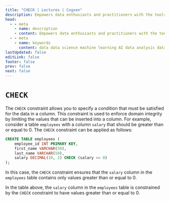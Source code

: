 ```yaml
---
title: "CHECK | Lectures | Cogxen"
description: Empowers data enthusiasts and practitioners with the tools and knowledge to unlock the potential of data.
head:
  - - meta
    - name: description
    - content: Empowers data enthusiasts and practitioners with the tools and knowledge to unlock the potential of data.
  - - meta
    - name: keywords
      content: data data science machine learning AI data analysis data-driven data enthusiasts data practitioners
lastUpdated: false
editLink: false
footer: false
prev: false
next: false
---
```


# `CHECK`

The `CHECK` constraint allows you to specify a condition that must be satisfied for the data in a column. This constraint is used to enforce domain integrity by limiting the values that can be inserted into a column. For example, consider a table `employees` with a column `salary` that should be greater than or equal to 0. The `CHECK` constraint can be applied as follows:

```sql
CREATE TABLE employees (
    employee_id INT PRIMARY KEY,
    first_name VARCHAR(50),
    last_name VARCHAR(50),
    salary DECIMAL(10, 2) CHECK (salary >= 0)
);
```

In this case, the `CHECK` constraint ensures that the `salary` column in the `employees` table contains only values greater than or equal to 0.

<ImageCard
img_url="https://i.imgur.com/Uczg0Ya.png"
caption="CHECK"
:bordered="true"
/>

In the table above, the `salary` column in the `employees` table is constrained by the `CHECK` constraint to have values greater than or equal to 0.
